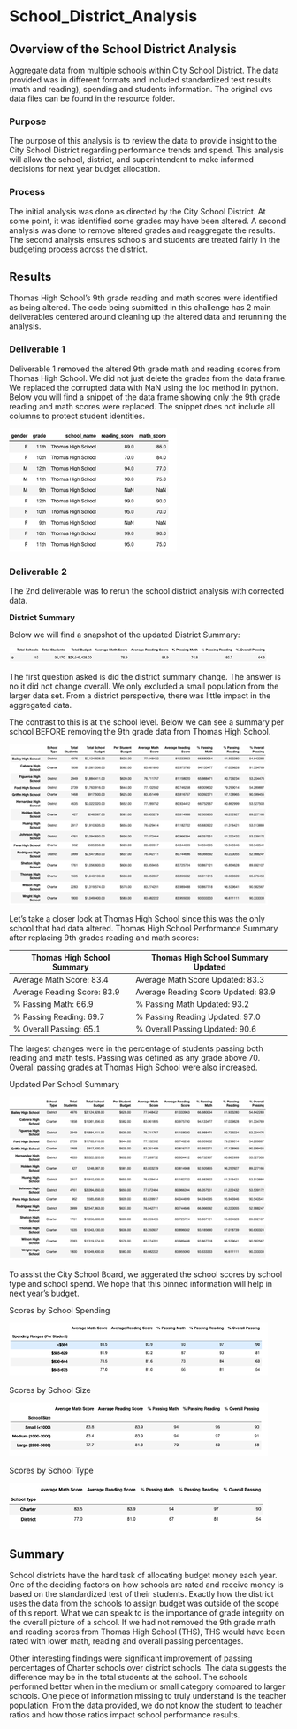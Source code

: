 # School_District_Analysis

## Overview of the School District Analysis
Aggregate data from multiple schools within City School District. The data provided was in different formats and included standardized test results (math and reading), spending and students information. The original cvs data files can be found in the resource folder. 

### Purpose
The purpose of this analysis is to review the data to provide insight to the City School District regarding performance trends and spend. This analysis will allow the school, district, and superintendent to make informed decisions for next year budget allocation.  

### Process
The initial analysis was done as directed by the City School District.  At some point, it was identified some grades may have been altered.  A second analysis was done to remove altered grades and reaggregate the results.  The second analysis ensures schools and students are treated fairly in the budgeting process across the district.

## Results
Thomas High School’s 9th grade reading and math scores were identified as being altered.  The code being submitted in this challenge has 2 main deliverables centered around cleaning up the altered data and rerunning the analysis.  

### Deliverable 1
Deliverable 1 removed the altered 9th grade math and reading scores from Thomas High School.  We did not just delete the grades from the data frame.  We replaced the corrupted data with NaN using the loc method in python.  Below you will find a snippet of the data frame showing only the 9th grade reading and math scores were replaced.  The snippet does not include all columns to protect student identities.      

![](Resources/THS_nan.png)

### Deliverable 2
The 2nd deliverable was to rerun the school district analysis with corrected data. 

**District Summary**

Below we will find a snapshot of the updated District Summary:

![](Resources/district_summary.png)

The first question asked is did the district summary change.  The answer is no it did not change overall.  We only excluded a small population from the larger data set.  From a district perspective, there was little impact in the aggregated data.  

The contrast to this is at the school level.  Below we can see a summary per school BEFORE removing the 9th grade data from Thomas High School.

![](Resources/per_school_summary_old.png)

Let’s take a closer look at Thomas High School since this was the only school that had data altered. Thomas High School Performance Summary after replacing 9th grades reading and math scores: 

Thomas High School Summary | Thomas High School Summary Updated
-------------------------- | -----------------------------------
Average Math Score: 	83.4	|	Average Math Score Updated: 83.3
Average Reading Score: 83.9		|Average Reading Score Updated: 83.9
% Passing Math:  66.9	|	% Passing Math Updated: 93.2
% Passing Reading: 69.7 |		% Passing Reading Updated: 97.0
% Overall Passing: 65.1	|	% Overall Passing Updated: 90.6

The largest changes were in the percentage of students passing both reading and math tests. Passing was defined as any grade above 70.  Overall passing grades at Thomas High School were also increased. 

Updated Per School Summary

![](Resources/per_school_summary_updated.png)

To assist the City School Board, we aggerated the school scores by school type and school spend.  We hope that this binned information will help in next year’s budget.

Scores by School Spending

![](Resources/scores_by_spend.png)

Scores by School Size

![](Resources/scorces_by_size.png)

Scores by School Type

![](Resources/scores_by_type.png) 

## Summary

School districts have the hard task of allocating budget money each year.  One of the deciding factors on how schools are rated and receive money is based on the standardized test of their students.  Exactly how the district uses the data from the schools to assign budget was outside of the scope of this report.  What we can speak to is the importance of grade integrity on the overall picture of a school.  If we had not removed the 9th grade math and reading scores from Thomas High School (THS), THS would have been rated with lower math, reading and overall passing percentages.  

Other interesting findings were significant improvement of passing percentages of Charter schools over district schools.  The data suggests the difference may be in the total students at the school.  The schools performed better when in the medium or small category compared to larger schools.  One piece of information missing to truly understand is the teacher population.  From the data provided, we do not know the student to teacher ratios and how those ratios impact school performance results. 

